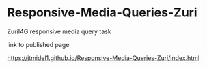 # Responsive-Media-Queries-Zuri
ZuriI4G responsive media query task

link to published page

https://jtmidel1.github.io/Responsive-Media-Queries-Zuri/index.html


